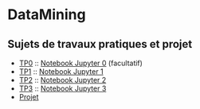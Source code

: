 # DataMining

## Sujets de travaux pratiques et projet
* [TP0](./TP0/tp0.md) :: [Notebook Jupyter 0](./TP0/tp0.ipynb) (facultatif)
* [TP1](./TP1/tp1.md) :: [Notebook Jupyter 1](./TP1/tp1.ipynb)
* [TP2](./TP2/tp2.md) :: [Notebook Jupyter 2](./TP2/tp2.ipynb)
* [TP3](./TP3/tp3.md) :: [Notebook Jupyter 3](./TP3/tp3.ipynb)
* [Projet](./Projet/Projet.md)
